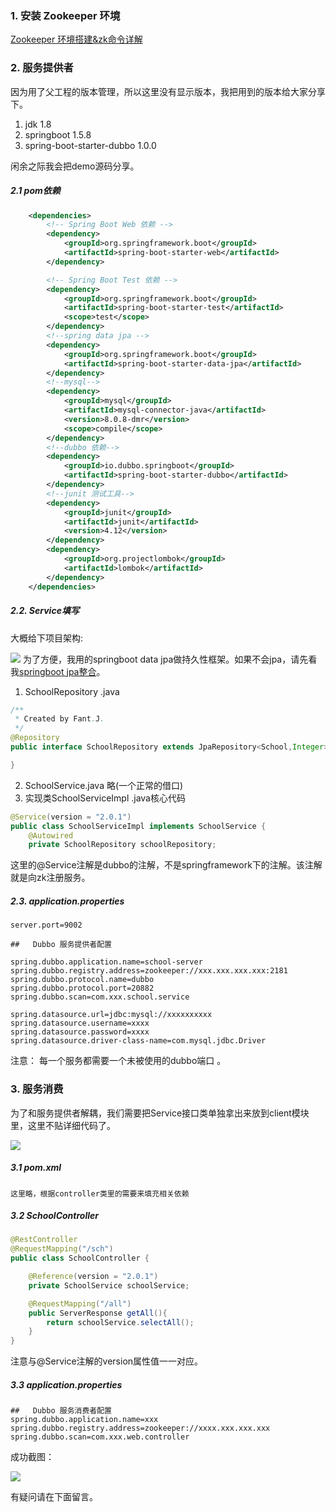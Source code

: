 ###   1. 安装 Zookeeper 环境
[Zookeeper 环境搭建&zk命令详解](https://www.jianshu.com/p/c984e5b4dc02)

###   2. 服务提供者

因为用了父工程的版本管理，所以这里没有显示版本，我把用到的版本给大家分享下。

1. jdk 1.8
2. springboot 1.5.8
3. spring-boot-starter-dubbo 1.0.0

闲余之际我会把demo源码分享。

#####    2.1 pom依赖
```xml
    <dependencies>
        <!-- Spring Boot Web 依赖 -->
        <dependency>
            <groupId>org.springframework.boot</groupId>
            <artifactId>spring-boot-starter-web</artifactId>
        </dependency>

        <!-- Spring Boot Test 依赖 -->
        <dependency>
            <groupId>org.springframework.boot</groupId>
            <artifactId>spring-boot-starter-test</artifactId>
            <scope>test</scope>
        </dependency>
        <!--spring data jpa -->
        <dependency>
            <groupId>org.springframework.boot</groupId>
            <artifactId>spring-boot-starter-data-jpa</artifactId>
        </dependency>
        <!--mysql-->
        <dependency>
            <groupId>mysql</groupId>
            <artifactId>mysql-connector-java</artifactId>
            <version>8.0.8-dmr</version>
            <scope>compile</scope>
        </dependency>
        <!--dubbo 依赖-->
        <dependency>
            <groupId>io.dubbo.springboot</groupId>
            <artifactId>spring-boot-starter-dubbo</artifactId>
        </dependency>
        <!--junit 测试工具-->
        <dependency>
            <groupId>junit</groupId>
            <artifactId>junit</artifactId>
            <version>4.12</version>
        </dependency>
        <dependency>
            <groupId>org.projectlombok</groupId>
            <artifactId>lombok</artifactId>
        </dependency>
    </dependencies>

```
#####    2.2. Service填写
大概给下项目架构:

![](https://upload-images.jianshu.io/upload_images/5786888-a05bc3bb67e3a211.png?imageMogr2/auto-orient/strip%7CimageView2/2/w/1240)
为了方便，我用的springboot data jpa做持久性框架。如果不会jpa，请先看我[springboot jpa整合](https://www.jianshu.com/p/3b31270a44b1)。
1. SchoolRepository .java
```java
/**
 * Created by Fant.J.
 */
@Repository
public interface SchoolRepository extends JpaRepository<School,Integer> {

}
```
2. SchoolService.java 略(一个正常的借口)
3. 实现类SchoolServiceImpl .java核心代码
```java
@Service(version = "2.0.1")
public class SchoolServiceImpl implements SchoolService {
    @Autowired
    private SchoolRepository schoolRepository;

```
这里的@Service注解是dubbo的注解，不是springframework下的注解。该注解就是向zk注册服务。
#####    2.3. application.properties
```
server.port=9002

##   Dubbo 服务提供者配置

spring.dubbo.application.name=school-server
spring.dubbo.registry.address=zookeeper://xxx.xxx.xxx.xxx:2181
spring.dubbo.protocol.name=dubbo
spring.dubbo.protocol.port=20882
spring.dubbo.scan=com.xxx.school.service

spring.datasource.url=jdbc:mysql://xxxxxxxxxx
spring.datasource.username=xxxx
spring.datasource.password=xxxx
spring.datasource.driver-class-name=com.mysql.jdbc.Driver
```
注意： 每一个服务都需要一个未被使用的dubbo端口 。
###   3. 服务消费
为了和服务提供者解耦，我们需要把Service接口类单独拿出来放到client模块里，这里不贴详细代码了。

![](https://upload-images.jianshu.io/upload_images/5786888-a4bca55f35dceb46.png?imageMogr2/auto-orient/strip%7CimageView2/2/w/1240)

#####    3.1 pom.xml
```
这里略，根据controller类里的需要来填充相关依赖
```
#####    3.2 SchoolController
```java
@RestController
@RequestMapping("/sch")
public class SchoolController {

    @Reference(version = "2.0.1")
    private SchoolService schoolService;

    @RequestMapping("/all")
    public ServerResponse getAll(){
        return schoolService.selectAll();
    }
}
```
注意与@Service注解的version属性值一一对应。
#####    3.3 application.properties
```
##   Dubbo 服务消费者配置
spring.dubbo.application.name=xxx
spring.dubbo.registry.address=zookeeper://xxxx.xxx.xxx.xxx
spring.dubbo.scan=com.xxx.web.controller
```

成功截图：


![](https://upload-images.jianshu.io/upload_images/5786888-67aa4b93fba140f5.png?imageMogr2/auto-orient/strip%7CimageView2/2/w/1240)

有疑问请在下面留言。
